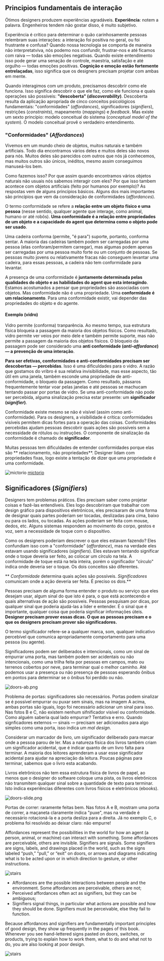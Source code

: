 ## Principios fundamentais de interação

Ótimos designers produzem experiências agradáveis. **Experiência**: notem a 
palavra. Engenheiros tendem não gostar disso, é muito subjetivo.

Experiência é crítico para determinar o quão carinhosamente pessoas relembram suas
interações: a interação foi positiva no geral, ou foi frustrante e confusa? Quando
nossa tecnologia se comporta de maneira não interpretatviva, nós podemo nos confundir,
frustrar-nos e até ficamos com raiva — todas são emoções negativas. Quando existe
entendimento isso pode gerar uma senação de controle, maestria, satisfação e até
orgulho — todas emoções positivas. **Cognição e emoção estão fortemente entrelaçadas**,
isso significa que os designers precisam projetar com ambas em mente.

Quando interagimos com um produto, precisamos descobrir como ele funciona. Isso significa
descobrir o que ele faz, como ele funciona e quais operações são possíveis:
**"descoberta" (*discoverability*)**. Descoberta resulta da aplicação apropriada
de cinco conceitos psicológicos fundamentais: "conformidades" (*affordances*),
significadores (*signifiers*), restrições (*constraints*), mapeamento (*mappings*) e
*feedback*. Mas existe um sexto princípio: modelo conceitual do sistema (*conceptual
model of the system*). O modelo conceitual provê o verdadeiro entendimento.

### "Conformidades" (*Affordances*)

Vivemos em um mundo cheio de objetos, muitos naturais e também artificiais. Todo
dia encontramos vários deles e muitos deles são novos para nós. Muitos deles são
parecidos com outros que nós já conhecemos, mas muitos outros são únicos, inéditos,
mesmo assim conseguimos manuseá-los bem.

Como fazemos isso? Por que assim quando encontramos vários objetos naturais não
usuais nós sabemos interagir com eles? Por que isso tambem acontece com objetos
artificiais (feito por humanos por exemplo)? As respostas vem de alguns princípios
básicos. Alguns dos mais importantes são princípios que vem da consideração de 
conformidades (*affordances*).

O termo conformidade se refere a **relação entre um objeto físico e uma pessoa** (nesse
sentido, qualquer agente que interage, como animal, humano or até robôs). **Uma
conformidade é a relação entre propriedades de um objeto e a capacidade do agent que
determina como o objeto pode ser usado**.

Uma cadeira conforma (permite, "é para") suporte, portanto, conforma sentar. A maioria
das cadeiras também podem ser carregadas por uma pessoa (elas conforam/permitem carregar),
mas algumas podem apenas ser carregadas por uma pessoa muito forte ou um conjunto
de pessoas. Se pessoas muito jovens ou relativamente fracas não conseguem levantar
uma cadeira, para essas pessoas, a cadeira não tem conformidade para levantar.

A presença de uma conformidade é **juntamente determinada pelas qualidades do objeto
e as habilidades do agent que esta interagindo**. Estamos acostumados a pensar que
propriedades são associadas com objetos. Mas conformidade não é uma propriedade. Uma
**conformidade é um relacionamento**. Para uma conformidade existir, vai depender das
propriedades do objeto e do agente.

#### Exemplo (vidro)

Vidro permite (conforma) tranparência. Ao mesmo tempo, sua estrutura física bloqueia
a passagem da maioria dos objetos físicos. Como resultado, vidro permite ver
veios por meio dele e também permite suporte, mas não permite a passagem da maioria
dos objetos físicos. O bloqueio da passagem pode ser considerado uma **anti conformidade
(*anti-affordance*) — a prevenção de uma interação**.

**Para ser efetivas, comformidades e anti-conformidades precisam ser descobertas —
percebidas**. Isso é uma dificuldades para o vidro. A razão que gostamos do vribro é
sua relativa invisibilidade, mas esse aspecto, tão útil em uma janela, também
esconde uma propriedade de anti-conformidade, o bloqueio da passagem. Como resultado,
pássaros frequentemente tentar voar pelas janelas e até pessoas se machucam tentando
passar por portas de vidro. Se uma anti-conformidade não pode ser percebida, alguma
sinalização precisa estar presente: um **significador (*signifier*)**.

Conformidade existe mesmo se não é visível (assim como anti-conformidade). Para
os designers, a visibilidade é crítica: conformidades visíveis permitem dicas fortes
para a operação das coisas. Conformidades percebidas ajudam pessoas descobrir
quais ações são possíveis sem a necessidade de rótulos ou instruções. O componente
de sinalização da conformidade é chamado de **significador**.

Muitas pessoas tem dificuldades de entender conformidades porque elas são **
relacionamento, não propriedades**. Designer lidam com propriedades fixas, logo
existe a tentação de dizer que uma propriedade é uma conformidade.

![mictorio](../images/mictorio.jpg)
[mictorio](../images/mictorio.jpg)

## Significadores (*Signifiers*)

Designers tem problemas práticos. Eles precisam saber como projetar coisas e fazê-las
entendíveis. Eles logo descobriram que trabalhar com design gráfico para dispositivos
eletrônicos, eles precisaram de uma forma de designar quais partes poderiam ser tocadas,
deslizadas para cima, baixo ou para os lados, ou tocadas. As ações poderiam ser
feita com mouse, dedos, etc. Alguns sistemas respondem ao movimento do corpo,
gestos e voz, sem a necessidade de toque com o dispositivo.

Como os designers poderiam descrever o que eles estavam fazendo? Eles confundiam isso
com a "conformidade" (*affordance*), mas na verdade eles estavam usando significadores
(*signifiers*). Eles estavam tentando significar onde o toque deveria ser feito, ao colocar
um círculo na tela. A conformidade de toque está na tela inteira, porém o significador
"círculo" indica onde deveria ser o toque. Os dois conceitos são diferentes.

** *Conformidade* determina quais ações são possíveis. *Significadores* comunicam
onde a ação deveria ser feita. É preciso os dois.**

Pessoas precisam de alguma forma entender o produto ou serviço que eles desejam
usar, algum sinal do que isto é para, o que está acontecendo e quais alternativas
de ação são possíveis. Pessoas pesquisam por dicas, por qualquer sinal que poderia
ajudá-las a lider e entender. É o sinal que é importante, qualquer coisa que poderia
significar informações úteis. **Designer precisam prover essas dicas. O que as pessoas
precisam e o que os designers precisam prover são significadores.**

O termo significador refere-se a qualquer marca, som, qualquer indicativo percebível
que comunica apropriadamente comportamento para uma pessoa (ou agente).

Significadores podem ser deliberados e intencionais, como um sinal de empurrar
uma porta, mas também podem ser acidentais ou não intencionais, como uma trilha
feita por pessoas em campos, mato ou terrenos cobertos por neve, para terminar qual
o melhor caminho. Até podemos usar a presença ou não presença de pessoas esperando
ônibus em pontos para determinar se o ônibus foi perdido ou não.

![doors-ab.png](../images/doors-ab.png)

Problema de portas: significadores são necessários. Portas podem sinalizar se
é possível empurrar ou puxar sem sinais, mas na imagem A acima, ambas portas são
iguais, logo foi necessário adicionar um sinal para isso. Nas fotos B e C, não
existem nenhum sifnificador visível ou conformidade. Como alguém saberia
qual lado empurrar? Tentativa e erro. Quando signficadores externos — sinais —
precisam ser adicionados para algo simples como uma porta, isso indica um *mal
design*.

Considerar um marcador de livro, um significador deliberado para marcar onde 
a pessoa parou de ler. Mas a natureza física dos livros também criam um significador
acidental, que é indicar quanto de um livro falta para terminar. A maioria
dos leitores aprenderam a usar esse significador acidental para ajudar na apreciação
da leitura. Poucas páginas para terminar, sabemos que o livro esta acabando.

Livros eletrônicos não tem essa estrutura física de livros de papel, ao menos que o
designer do software coloque uma pista, os livros eletrônicos não transmitem
qualquer sinal sobre a quantidade de texto para terminar. Isto indica experiências
diferentes com livros físicos e eletrônicos (ebooks).

![doors-slide.png](../images/doors-slide.png)

Portas de correr: raramente feitas bem. Nas fotos A e B, mostram uma porta de correr,
a maçaneta claramente indica "puxe", mas na verdade é necessário rotacioná-la e a
porta desliza para a direita. Já no exemplo C, o problema foi resolvido ao deixar claro:
não empurre!

Affordances represent the possibilities in the world for how an agent (a person,
animal, or machine) can interact with something. Some affordances are perceivable,
others are invisible. Signifiers are signals. Some signifiers are signs, labels, and
drawings placed in the world, such as the signs labeled “push,” “pull,” or “exit”
on doors, or arrows and diagrams indicating what is to be acted upon or in which
direction to gesture, or other instructions.

![stairs](../images/stairs.png)

* Affordances are the possible interactions between people and the environment.
  Some affordances are perceivable, others are not;
* Perceived affordances often act as signifiers, but they can be ambiguous;
* Signifiers signal things, in particular what actions are possible and
  how they should be done. Signifiers must be perceivable, else they fail to function.

Because affordances and signifiers are fundamentally important
principles of good design, they show up frequently in the pages of
this book. Whenever you see hand-lettered signs pasted on doors,
switches, or products, trying to explain how to work them, what to
do and what not to do, you are also looking at poor design.

![stairs](../images/fabio-assuncao.jpg)